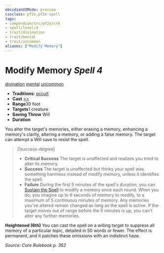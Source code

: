 ```yaml
---
obsidianUIMode: preview
cssclass: pf2e,pf2e-spell
tags:
- compendium/src/pf2e/crb
- spell/level/4
- trait/divination
- trait/mental
- trait/uncommon
aliases: ["Modify Memory"]
---
```

# Modify Memory *Spell 4*   
[divination](../../rules/traits/divination.md)  [mental](../../rules/traits/mental.md)  [uncommon](../../rules/traits/uncommon.md)  

- **Traditions**: [occult](../../rules/traits/occult.md)
- **Cast** [>>](../../rules/core-rulebook/chapter-9-playing-the-game.md#Actions "Two-Action") 
- **Range**30 foot
- **Targets**1 creature
- **Saving Throw** Will
- **Duration**

You alter the target's memories, either erasing a memory, enhancing a memory's clarity, altering a memory, or adding a false memory. The target can attempt a Will save to resist the spell.

> [!success-degree] 
> - **Critical Success** The target is unaffected and realizes you tried to alter its memory.
> - **Success** The target is unaffected but thinks your spell was something harmless instead of modify memory, unless it identifies the spell.
> - **Failure** During the first 5 minutes of the spell's duration, you can [Sustain the Spell](../../rules/actions/sustain-a-spell.md) to modify a memory once each round. When you do, you imagine up to 6 seconds of memory to modify, to a maximum of 5 continuous minutes of memory. Any memories you've altered remain changed as long as the spell is active. If the target moves out of range before the 5 minutes is up, you can't alter any further memories.

**Heightened (6th)** You can cast the spell on a willing target to suppress all memory of a particular topic, detailed in 50 words or fewer. The effect is permanent, and it patches these omissions with an indistinct haze.

*Source: Core Rulebook p. 352*